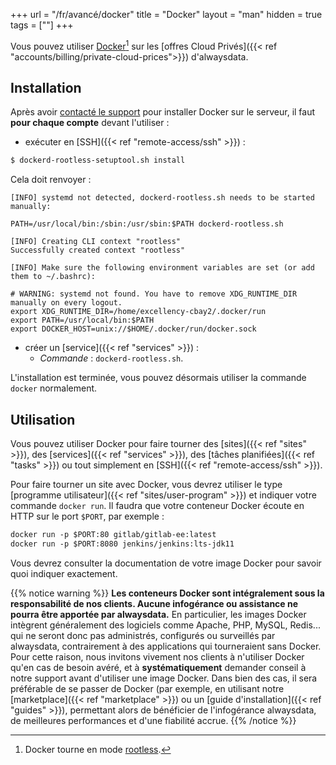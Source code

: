 +++
url = "/fr/avancé/docker"
title = "Docker"
layout = "man"
hidden = true
tags = [""]
+++

Vous pouvez utiliser [Docker](https://www.docker.com/)[^1] sur les [offres Cloud Privés]({{< ref "accounts/billing/private-cloud-prices">}}) d'alwaysdata.

## Installation

Après avoir [contacté le support](https://admin.alwaysdata.com/support/add) pour installer Docker sur le serveur, il faut **pour chaque compte** devant l'utiliser :

- exécuter en [SSH]({{< ref "remote-access/ssh" >}}) :
```sh
$ dockerd-rootless-setuptool.sh install
```

Cela doit renvoyer :

```
[INFO] systemd not detected, dockerd-rootless.sh needs to be started manually:

PATH=/usr/local/bin:/sbin:/usr/sbin:$PATH dockerd-rootless.sh 

[INFO] Creating CLI context "rootless"
Successfully created context "rootless"

[INFO] Make sure the following environment variables are set (or add them to ~/.bashrc):

# WARNING: systemd not found. You have to remove XDG_RUNTIME_DIR manually on every logout.
export XDG_RUNTIME_DIR=/home/excellency-cbay2/.docker/run
export PATH=/usr/local/bin:$PATH
export DOCKER_HOST=unix://$HOME/.docker/run/docker.sock
```

- créer un [service]({{< ref "services" >}}) :
    - *Commande* : `dockerd-rootless.sh`.
    
L'installation est terminée, vous pouvez désormais utiliser la commande `docker` normalement.

## Utilisation

Vous pouvez utiliser Docker pour faire tourner des [sites]({{< ref "sites" >}}), des [services]({{< ref "services" >}}), des [tâches planifiées]({{< ref "tasks" >}}) ou tout simplement en [SSH]({{< ref "remote-access/ssh" >}}).

Pour faire tourner un site avec Docker, vous devrez utiliser le type [programme utilisateur]({{< ref "sites/user-program" >}}) et indiquer votre commande `docker run`. Il faudra que votre conteneur Docker écoute en HTTP sur le port `$PORT`, par exemple :

```txt
docker run -p $PORT:80 gitlab/gitlab-ee:latest
docker run -p $PORT:8080 jenkins/jenkins:lts-jdk11
```

Vous devrez consulter la documentation de votre image Docker pour savoir quoi indiquer exactement.

{{% notice warning %}}
**Les conteneurs Docker sont intégralement sous la responsabilité de nos clients. Aucune infogérance ou assistance ne pourra être apportée par alwaysdata.** En particulier, les images Docker intègrent généralement des logiciels comme Apache, PHP, MySQL, Redis... qui ne seront donc pas administrés, configurés ou surveillés par alwaysdata, contrairement à des applications qui tourneraient sans Docker. Pour cette raison, nous invitons vivement nos clients à n'utiliser Docker qu'en cas de besoin avéré, et à **systématiquement** demander conseil à notre support avant d'utiliser une image Docker. Dans bien des cas, il sera préférable de se passer de Docker (par exemple, en utilisant notre [marketplace]({{< ref "marketplace" >}}) ou un [guide d'installation]({{< ref "guides" >}}), permettant alors de bénéficier de l'infogérance alwaysdata, de meilleures performances et d'une fiabilité accrue.
{{% /notice %}}

[^1]: Docker tourne en mode [rootless](https://docs.docker.com/engine/security/rootless/).
